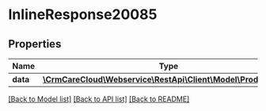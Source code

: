 # InlineResponse20085

## Properties
Name | Type | Description | Notes
------------ | ------------- | ------------- | -------------
**data** | [**\CrmCareCloud\Webservice\RestApi\Client\Model\ProductGroup**](ProductGroup.md) |  | [optional] 

[[Back to Model list]](../../README.md#documentation-for-models) [[Back to API list]](../../README.md#documentation-for-api-endpoints) [[Back to README]](../../README.md)

